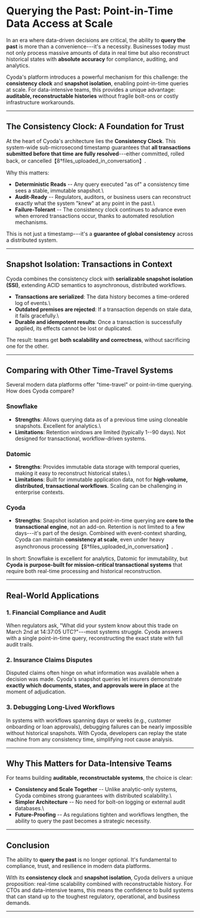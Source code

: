 # Querying the Past: Point-in-Time Data Access at Scale

In an era where data-driven decisions are critical, the ability to
**query the past** is more than a convenience---it's a necessity.
Businesses today must not only process massive amounts of data in real
time but also reconstruct historical states with **absolute accuracy**
for compliance, auditing, and analytics.

Cyoda's platform introduces a powerful mechanism for this challenge: the
**consistency clock** and **snapshot isolation**, enabling point-in-time
queries at scale. For data-intensive teams, this provides a unique
advantage: **auditable, reconstructable histories** without fragile
bolt-ons or costly infrastructure workarounds.

------------------------------------------------------------------------

## The Consistency Clock: A Foundation for Trust

At the heart of Cyoda's architecture lies the **Consistency Clock**.
This system-wide sub-microsecond timestamp guarantees that **all
transactions submitted before that time are fully resolved**---either
committed, rolled back, or
cancelled【8†files_uploaded_in_conversation】.

Why this matters:

-   **Deterministic Reads** -- Any query executed "as of" a consistency
    time sees a stable, immutable snapshot.\
-   **Audit-Ready** -- Regulators, auditors, or business users can
    reconstruct exactly what the system "knew" at any point in the
    past.\
-   **Failure-Tolerant** -- The consistency clock continues to advance
    even when errored transactions occur, thanks to automated resolution
    mechanisms.

This is not just a timestamp---it's a **guarantee of global
consistency** across a distributed system.

------------------------------------------------------------------------

## Snapshot Isolation: Transactions in Context

Cyoda combines the consistency clock with **serializable snapshot
isolation (SSI)**, extending ACID semantics to asynchronous, distributed
workflows.

-   **Transactions are serialized**: The data history becomes a
    time-ordered log of events.\
-   **Outdated premises are rejected**: If a transaction depends on
    stale data, it fails gracefully.\
-   **Durable and idempotent results**: Once a transaction is
    successfully applied, its effects cannot be lost or duplicated.

The result: teams get **both scalability and correctness**, without
sacrificing one for the other.

------------------------------------------------------------------------

## Comparing with Other Time-Travel Systems

Several modern data platforms offer "time-travel" or point-in-time
querying. How does Cyoda compare?

### Snowflake

-   **Strengths**: Allows querying data as of a previous time using
    cloneable snapshots. Excellent for analytics.\
-   **Limitations**: Retention windows are limited (typically 1--90
    days). Not designed for transactional, workflow-driven systems.

### Datomic

-   **Strengths**: Provides immutable data storage with temporal
    queries, making it easy to reconstruct historical states.\
-   **Limitations**: Built for immutable application data, not for
    **high-volume, distributed, transactional workflows**. Scaling can
    be challenging in enterprise contexts.

### Cyoda

-   **Strengths**: Snapshot isolation and point-in-time querying are
    **core to the transactional engine**, not an add-on. Retention is
    not limited to a few days---it's part of the design. Combined with
    event-context sharding, Cyoda can maintain **consistency at scale**,
    even under heavy asynchronous
    processing【8†files_uploaded_in_conversation】.

In short: Snowflake is excellent for analytics, Datomic for
immutability, but **Cyoda is purpose-built for mission-critical
transactional systems** that require both real-time processing and
historical reconstruction.

------------------------------------------------------------------------

## Real-World Applications

### 1. **Financial Compliance and Audit**

When regulators ask, "What did your system know about this trade on
March 2nd at 14:37:05 UTC?"---most systems struggle. Cyoda answers with
a single point-in-time query, reconstructing the exact state with full
audit trails.

### 2. **Insurance Claims Disputes**

Disputed claims often hinge on what information was available when a
decision was made. Cyoda's snapshot queries let insurers demonstrate
**exactly which documents, states, and approvals were in place** at the
moment of adjudication.

### 3. **Debugging Long-Lived Workflows**

In systems with workflows spanning days or weeks (e.g., customer
onboarding or loan approvals), debugging failures can be nearly
impossible without historical snapshots. With Cyoda, developers can
replay the state machine from any consistency time, simplifying root
cause analysis.

------------------------------------------------------------------------

## Why This Matters for Data-Intensive Teams

For teams building **auditable, reconstructable systems**, the choice is
clear:

-   **Consistency and Scale Together** -- Unlike analytic-only systems,
    Cyoda combines strong guarantees with distributed scalability.\
-   **Simpler Architecture** -- No need for bolt-on logging or external
    audit databases.\
-   **Future-Proofing** -- As regulations tighten and workflows
    lengthen, the ability to query the past becomes a strategic
    necessity.

------------------------------------------------------------------------

## Conclusion

The ability to **query the past** is no longer optional. It's
fundamental to compliance, trust, and resilience in modern data
platforms.

With its **consistency clock** and **snapshot isolation**, Cyoda
delivers a unique proposition: real-time scalability combined with
reconstructable history. For CTOs and data-intensive teams, this means
the confidence to build systems that can stand up to the toughest
regulatory, operational, and business demands.

------------------------------------------------------------------------
